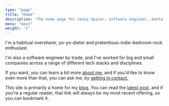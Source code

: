 ```yaml
---
type: "page"
title: "Home"
description: "The home page for Jonny Spicer; software engineer, mental health advocate, blogger, climber, runner"
menu: "main"
weight: "1"
---
```

I'm a habitual oversharer, yo-yo-dieter and pretentious-indie-bedroom-rock enthusiast.

I'm also a software engineer by trade, and I've worked for big and small companies across a range of different tech stacks and disciplines.

If you want, you can learn a bit more [about me,](/about) and if you'd like to know even more than that, you can ask me, by [getting in contact.](/contact)

This site is primarily a home for my [blog.](/blog) You can read the [latest post,](/blog/latest) and if you're a regular reader, that link will always be my most recent offering, so
you can bookmark it.

